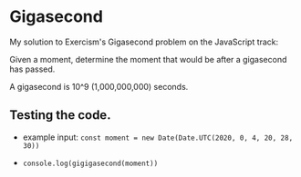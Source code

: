 # Gigasecond

My solution to Exercism's Gigasecond problem on the JavaScript track: 

Given a moment, determine the moment that would be after a gigasecond
has passed.

A gigasecond is 10^9 (1,000,000,000) seconds.

## Testing the code. 

- example input: `const moment = new Date(Date.UTC(2020, 0, 4, 20, 28, 30))`

- `console.log(gigigasecond(moment))`